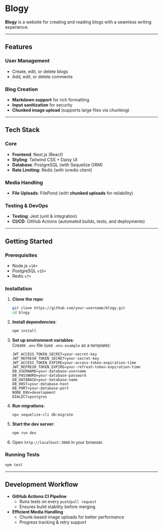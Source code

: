 # Blogy

**Blogy** is a website for creating and reading blogs with a seamless writing experience.

---

## Features

### User Management

- Create, edit, or delete blogs
- Add, edit, or delete comments

### Blog Creation

- **Markdown support** for rich formatting
- **Input sanitization** for security
- **Chunked image upload** (supports large files via chunking)

---

## Tech Stack

### Core

- **Frontend**: Next.js (React)
- **Styling**: Tailwind CSS + Daisy UI
- **Database**: PostgreSQL (with Sequelize ORM)
- **Rate Limiting**: Redis (with ioredis client)

### Media Handling

- **File Uploads**: FilePond (with **chunked uploads** for reliability)

### Testing & DevOps

- **Testing**: Jest (unit & integration)
- **CI/CD**: GitHub Actions (automated builds, tests, and deployments)

---

## Getting Started

### Prerequisites

- Node.js `v18+`
- PostgreSQL `v15+`
- Redis `v7+`

### Installation

1. **Clone the repo**:
   ```bash
   git clone https://github.com/your-username/blogy.git
   cd blogy
   ```
2. **Install dependencies**:
   ```bash
   npm install
   ```
3. **Set up environment variables**:  
   Create `.env` file (use `.env.example` as a template):
   ```env
   JWT_ACCESS_TOKEN_SECRET=your-secret-key
   JWT_REFRESH_TOKEN_SECRET=your-secret-key
   JWT_ACCESS_TOKEN_EXPIRE=your-access-token-expiration-time
   JWT_REFRESH_TOKEN_EXPIRE=your-refresh-token-expiration-time
   DB_USERNAME=your-database-username
   DB_PASSWORD=your-database-password
   DB_DATABASE=your-database-name
   DB_HOST=your-database-host
   DB_PORT=your-database-port
   NODE_ENV=development
   DIALECT=postgres

   ```
4. **Run migrations**:
   ```bash
   npx sequelize-cli db:migrate
   ```
5. **Start the dev server**:
   ```bash
   npm run dev
   ```
6. Open `http://localhost:3000` in your browser.

### Running Tests

```bash
npm test
```

---

## Development Workflow

- **GitHub Actions CI Pipeline**
  - Runs tests on every `push`/`pull request`
  - Ensures build stability before merging
- **Efficient Media Handling**
  - Chunk-based image uploads for better performance
  - Progress tracking & retry support
